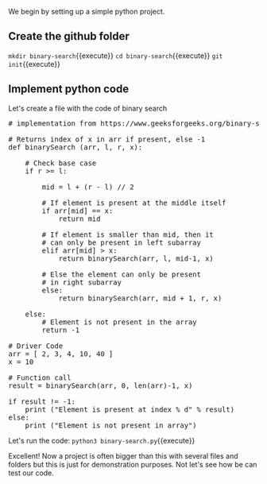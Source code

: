 We begin by setting up a simple python project.

## Create the github folder
`mkdir binary-search`{{execute}}
`cd binary-search`{{execute}}
`git init`{{execute}}

## Implement python code
Let's create a file with the code of binary search

<pre class="file" data-filename="Search/binarySearch.py" data-target="replace">
# implementation from https://www.geeksforgeeks.org/binary-search/

# Returns index of x in arr if present, else -1
def binarySearch (arr, l, r, x):

	# Check base case
	if r >= l:

		mid = l + (r - l) // 2

		# If element is present at the middle itself
		if arr[mid] == x:
			return mid
		
		# If element is smaller than mid, then it
		# can only be present in left subarray
		elif arr[mid] > x:
			return binarySearch(arr, l, mid-1, x)

		# Else the element can only be present
		# in right subarray
		else:
			return binarySearch(arr, mid + 1, r, x)

	else:
		# Element is not present in the array
		return -1

# Driver Code
arr = [ 2, 3, 4, 10, 40 ]
x = 10

# Function call
result = binarySearch(arr, 0, len(arr)-1, x)

if result != -1:
    print ("Element is present at index % d" % result)
else:
    print ("Element is not present in array")
</pre>

Let's run the code:
`python3 binary-search.py`{{execute}}

Excellent! Now a project is often bigger than this with several files and folders but this is just for demonstration purposes.
Not let's see how be can test our code. 



